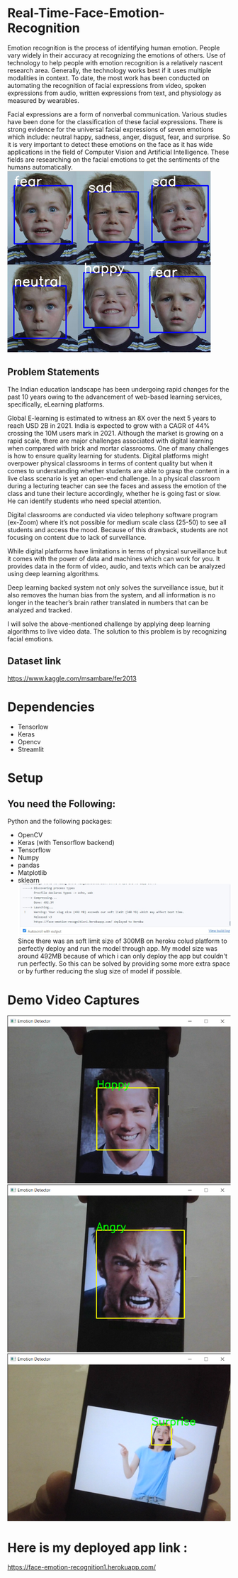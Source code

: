 # Real-Time-Face-Emotion-Recognition

Emotion recognition is the process of identifying human emotion. People vary widely in their accuracy at recognizing the emotions of others. Use of technology to help people with emotion recognition is a relatively nascent research area. Generally, the technology works best if it uses multiple modalities in context. To date, the most work has been conducted on automating the recognition of facial expressions from video, spoken expressions from audio, written expressions from text, and physiology as measured by wearables.

Facial expressions are a form of nonverbal communication. Various studies have been done for the classification of these facial expressions. There is strong evidence for the universal facial expressions of seven emotions which include: neutral happy, sadness, anger, disgust, fear, and surprise. So it is very important to detect these emotions on the face as it has wide applications in the field of Computer Vision and Artificial Intelligence. These fields are researching on the facial emotions to get the sentiments of the humans automatically.
![image](https://github.com/Gauravgade3/Real-Time-Face-Emotion-Recognition/blob/main/images/kid-expressions-cover%20(1).jpg)

## Problem Statements

The Indian education landscape has been undergoing rapid changes for the past 10 years owing to the advancement of web-based learning services, specifically, eLearning platforms.

Global E-learning is estimated to witness an 8X over the next 5 years to reach USD 2B in 2021. India is expected to grow with a CAGR of 44% crossing the 10M users mark in 2021. Although the market is growing on a rapid scale, there are major challenges associated with digital learning when compared with brick and mortar classrooms. One of many challenges is how to ensure quality learning for students. Digital platforms might overpower physical classrooms in terms of content quality but when it comes to understanding whether students are able to grasp the content in a live class scenario is yet an open-end challenge. In a physical classroom during a lecturing teacher can see the faces and assess the emotion of the class and tune their lecture accordingly, whether he is going fast or slow. He can identify students who need special attention.

Digital classrooms are conducted via video telephony software program (ex-Zoom) where it’s not possible for medium scale class (25-50) to see all students and access the mood. Because of this drawback, students are not focusing on content due to lack of surveillance.

While digital platforms have limitations in terms of physical surveillance but it comes with the power of data and machines which can work for you. It provides data in the form of video, audio, and texts which can be analyzed using deep learning algorithms.

Deep learning backed system not only solves the surveillance issue, but it also removes the human bias from the system, and all information is no longer in the teacher’s brain rather translated in numbers that can be analyzed and tracked.

I will solve the above-mentioned challenge by applying deep learning algorithms to live video data. The solution to this problem is by recognizing facial emotions.
## Dataset link 
https://www.kaggle.com/msambare/fer2013
# Dependencies
* Tensorlow
* Keras
* Opencv
* Streamlit
# Setup
## You need  the Following:
Python and the following packages:
* OpenCV 
* Keras (with Tensorflow backend)
* Tensorflow
* Numpy
* pandas
* Matplotlib
* sklearn
![image](https://github.com/Gauravgade3/Real-Time-Face-Emotion-Recognition/blob/main/images/Screenshot%202022-03-22%20103022.jpg)
Since there was an soft limit size of 300MB on heroku colud platform to perfectly deploy and run the model through app. My model size was around 492MB because of which i can only deploy the app but couldn't run perfectly. So this can be solved by providing some more extra space or by further reducing the slug size of model if possible.

# Demo Video Captures
![image](https://github.com/Gauravgade3/Real-Time-Face-Emotion-Recognition/blob/main/images/Emotion%20Detector%2022-03-2022%2011_19_23.png)
![image](https://github.com/Gauravgade3/Real-Time-Face-Emotion-Recognition/blob/main/images/Emotion%20Detector%2022-03-2022%2011_19_35.png)
![image](https://github.com/Gauravgade3/Real-Time-Face-Emotion-Recognition/blob/main/images/Emotion%20Detector%2022-03-2022%2011_20_35.png)
# Here is my deployed app link :
https://face-emotion-recognition1.herokuapp.com/
